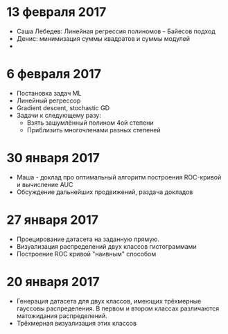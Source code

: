 # 13 февраля 2017
 * Саша Лебедев: Линейная регрессия полиномов - Байесов подход
 * Денис: минимизация суммы квадратов и суммы модулей
 * 

# 6 февраля 2017
* Постановка задач ML
* Линейный регрессор
* Gradient descent, stochastic GD
* Задачи к следующему разу:
  * Взять зашумлённый полином 4ой степени
  * Приблизить многочленами разных степеней

# 30 января 2017
* Маша - доклад про оптимальный алгоритм построения ROC-кривой
и вычисление AUC
* Обсуждение дальнейших продвижений, раздача докладов

# 27 января 2017
* Проецирование датасета на заданную прямую.
* Визуализация распределений двух классов гистограммами
* Построение ROC кривой "наивным" способом

# 20 января 2017
* Генерация датасета для двух классов, имеющих трёхмерные гауссовы распределения.
В первом и втором классах различаются матожидания распределений.
* Трёхмерная визуализация этих классов
